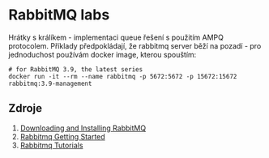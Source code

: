 # RabbitMQ labs
Hrátky s králíkem - implementaci queue řešení s použitím AMPQ protocolem. Příklady předpokládají, že rabbitmq server běží na pozadí - pro jednoduchost používám docker image, kterou spouštím:

```
# for RabbitMQ 3.9, the latest series
docker run -it --rm --name rabbitmq -p 5672:5672 -p 15672:15672 rabbitmq:3.9-management
```

## Zdroje
1. [Downloading and Installing RabbitMQ](https://www.rabbitmq.com/download.html)
2. [Rabbitmq Getting Started](https://www.rabbitmq.com/getstarted.html)
3. [Rabbitmq Tutorials](https://github.com/rabbitmq/rabbitmq-tutorials)
